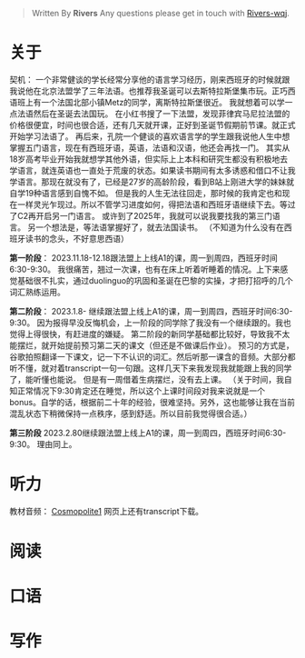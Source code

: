 > Written By **Rivers**
> Any questions please get in touch with  [Rivers-wqj](https://rivers-wqj.github.io/).
# 关于
契机：
一个非常健谈的学长经常分享他的语言学习经历，刚来西班牙的时候就跟我说他在北京法盟学了三年法语。也推荐我圣诞可以去斯特拉斯堡集市玩。正巧西语班上有一个法国北部小镇Metz的同学，离斯特拉斯堡很近。
我就想着可以学一点法语然后在圣诞去法国玩。
在小红书搜了一下法盟，发现菲律宾马尼拉法盟的价格很便宜，时间也很合适，还有几天就开课，正好到圣诞节假期前节课。就正式开始学习法语了。
再后来，孔院一个健谈的喜欢语言学的学生跟我说他人生中想掌握五门语言，现在有西班牙语，英语，法语和汉语，他还会再找一门。
其实从18岁高考毕业开始我就想学其他外语，但实际上上本科和研究生都没有积极地去学语言，就连英语也一直处于荒废的状态。如果读书期间有太多诱惑和借口不让我学语言。那现在就没有了，已经是27岁的高龄阶段，看到B站上刚进大学的妹妹就自学19种语言感到自愧不如。
但是我的人生无法往回走，那时候的我肯定也和现在一样灵光乍现过。所以不管学习进度如何，得把法语和西班牙语继续下去。等过了C2再开启另一门语言。
或许到了2025年，我就可以说我要找我的第三门语言。
另一个想法是，等法语掌握好了，就去法国读书。
（不知道为什么没有在西班牙读书的念头，不好意思西语）

**第一阶段**：
2023.11.18-12.18跟法盟上上线A1的课，周一到周四，西班牙时间6:30-9:30。
我很痛苦，翘过一次课，也有在床上听着听睡着的情况。上下来感觉基础很不扎实，通过duolinguo的巩固和圣诞在巴黎的实操，才把打招呼的几个词汇熟练运用。

**第二阶段**：
2023.1.8- 继续跟法盟上线上A1的课，周一到周四，西班牙时间6:30-9:30。
因为报得早没反悔机会，上一阶段的同学除了我没有一个继续跟的。我也觉得上得很快，有赶进度的嫌疑。
第二阶段的新同学基础都比较好，导致我不太能摆烂，就开始提前预习第二天的课文（但还是不做课后作业）。
预习的方式是，谷歌拍照翻译一下课文，记一下不认识的词汇。然后听那一课含的音频。大部分都听不懂，就对着transcript一句一句跟。这样几天下来我发现我就能跟上我的同学了，能听懂也能说。
但是有一周借着生病摆烂，没有去上课。
（关于时间，我自知正常情况下9:30肯定还在睡觉，所以这个上课时间段对我来说就是一个bonus。自学的话，根据前二十年的经验，很难坚持。另外，这也能够让我在当前混乱状态下稍微保持一点秩序，感到舒适。所以目前我觉得很合适。）

**第三阶段**
2023.2.80继续跟法盟上线上A1的课，周一到周四，西班牙时间6:30-9:30。
理由同上。


# 听力
教材音频： [Cosmopolite1](https://cosmopolite.hachettefle.fr/cosmopolite-1_livre-de-l-eleve_fr.html)
网页上还有transcript下载。

# 阅读

# 口语

# 写作


<!--stackedit_data:
eyJoaXN0b3J5IjpbLTEyMTEyMzI2OTMsLTE5OTI0OTQ4MSwtMT
IyNjkwMzA5NSwtMTgwNTQ4ODU3NF19
-->